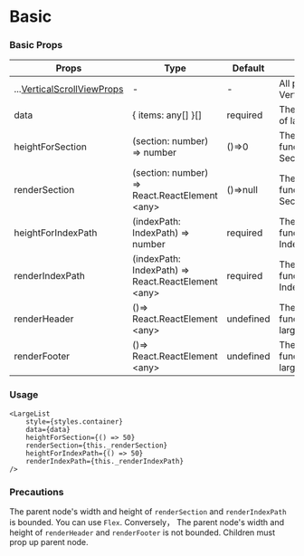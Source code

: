 # Basic

### Basic Props

Props  |  Type  |  Default  |  Effect  
---- | ------ | --------- | --------
...[VerticalScrollViewProps](https://bolan9999.github.io/react-native-spring-scrollview) | - | - | All props of VerticalScrollView
data | { items: any[] }[] | required | The data source of largelist
heightForSection | (section: number) => number | ()=>0 | The height function for every Section
renderSection | (section: number) => React.ReactElement &lt;any> | ()=>null | The render function for every Section
heightForIndexPath | (indexPath: IndexPath) => number | required | The height function for every IndexPath
renderIndexPath | (indexPath: IndexPath) => React.ReactElement &lt;any> | required | The render function for every IndexPath
renderHeader | ()=> React.ReactElement &lt;any> | undefined | The render function of largelist header
renderFooter | ()=> React.ReactElement &lt;any> | undefined | The render function of largelist footer

### Usage

```$js
<LargeList
    style={styles.container}
    data={data}
    heightForSection={() => 50}
    renderSection={this._renderSection}
    heightForIndexPath={() => 50}
    renderIndexPath={this._renderIndexPath}
/>
```


### Precautions

The parent node's width and height of `renderSection` and `renderIndexPath` is bounded. You can use `Flex`.
Conversely， The parent node's width and height of `renderHeader` and `renderFooter` is not bounded. Children must prop up parent node.
